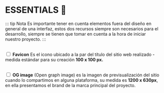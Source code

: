 # **ESSENTIALS**  👀 
::: tip Nota
Es importante tener en cuenta elementos fuera del diseño en general de una interfaz, estos dos recursos siempre son necesarios para el desarrollo, siempre se tienen que tomar en cuenta a la hora de iniciar nuestro proyecto.
:::

<br><input type="checkbox"> **Favicon** <span class='text-grey italic'>Es el icono ubicado a la par del título del sitio web realizado - medida estándar para su creación **100 x 100 px.**</span>

<br> <input type="checkbox"> **OG image** <span class='text-grey italic'>(Open graph image) es la imagen de previsualización del sitio cuando lo compartimos en alguna plataforma, su medida es **1200 x 630px**, en ella presentamos el brand de la marca principal del proyecto.</span>


